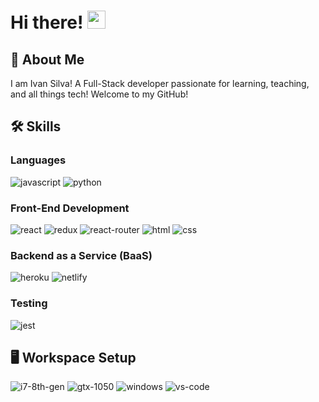 # Hi there! <img src="https://media.giphy.com/media/hvRJCLFzcasrR4ia7z/giphy.gif" width="29px">

## 🚀 About Me

I am Ivan Silva! A Full-Stack developer passionate for learning, teaching, and all things tech! Welcome to my GitHub!

<!-- ## 🏅 Achievements -->



## 🛠️ Skills

### Languages

![javascript](https://img.shields.io/badge/JavaScript-323330?style=for-the-badge&logo=javascript&logoColor=F7DF1E)
![python](https://img.shields.io/badge/Python-3776AB?style=for-the-badge&logo=python&logoColor=white)

### Front-End Development

![react](https://img.shields.io/badge/React-20232A?style=for-the-badge&logo=react&logoColor=61DAFB)
![redux](https://img.shields.io/badge/Redux-593D88?style=for-the-badge&logo=redux&logoColor=white)
![react-router](https://img.shields.io/badge/React_Router-CA4245?style=for-the-badge&logo=react-router&logoColor=white)
![html](https://img.shields.io/badge/HTML5-E34F26?style=for-the-badge&logo=html5&logoColor=white)
![css](https://img.shields.io/badge/CSS3-1572B6?style=for-the-badge&logo=css3&logoColor=white)

### Backend as a Service (BaaS)

![heroku](https://img.shields.io/badge/Heroku-430098?style=for-the-badge&logo=heroku&logoColor=white)
![netlify](https://img.shields.io/badge/Netlify-00C7B7?style=for-the-badge&logo=netlify&logoColor=white)

### Testing

![jest](https://img.shields.io/badge/Jest-C21325?style=for-the-badge&logo=jest&logoColor=white)

## 🖥️ Workspace Setup

![i7-8th-gen](https://img.shields.io/badge/Intel-Core_i7_8th-0071C5?style=for-the-badge&logo=intel&logoColor=white)
![gtx-1050](https://img.shields.io/badge/NVIDIA-GTX_1050-76B900?style=for-the-badge&logo=nvidia&logoColor=white)
![windows](https://img.shields.io/badge/Windows_10-0078D6?style=for-the-badge&logo=windows&logoColor=white)
![vs-code](https://img.shields.io/badge/VS_Code-007ACC?style=for-the-badge&logo=Visual-Studio-Code&logoColor=white)


<!--
## 📈 Stats

<div align="center">
    <img src="https://github-profile-trophy.vercel.app/?username=ruppysuppy&row=1&column=6&margin-h=8&theme=darkhub&count_private=true&margin-w=15&no-frame=true" alt="profile trophies" />
    <br />
    <img src="https://github-readme-stats.vercel.app/api?username=ruppysuppy&show_icons=true&hide_border=true" alt="Tapajyoti Bose's GitHub Stats">
    <br />
    <img src="https://visitor-badge.laobi.icu/badge?page_id=ruppysuppy.ruppysuppy" alt="visitors">
</div>


## 🔗 Links

[![portfolio](https://img.shields.io/badge/Portfolio-5340ff?style=for-the-badge&logo=Google-chrome&logoColor=white)](https://tapajyoti-bose.vercel.app/)
[![resume](https://img.shields.io/badge/Resume-4285F4?style=for-the-badge&logo=read-the-docs&logoColor=white)](https://firebasestorage.googleapis.com/v0/b/tapajyoti-bose.appspot.com/o/Tapajyoti%20Bose.pdf?alt=media&token=68b3f3e3-cf56-4666-b4fa-9897c80eec2e)
[![upwork](https://img.shields.io/badge/Upwork-6FDA44?style=for-the-badge&logo=Upwork&logoColor=white)](https://www.upwork.com/freelancers/~01c12e516ee1d35044)
[![linked-in](https://img.shields.io/badge/Linked_In-0077B5?style=for-the-badge&logo=LinkedIn&logoColor=white)](https://www.linkedin.com/in/tapajyoti-bose/)
[![dev.to](https://img.shields.io/badge/Dev.to-0A0A0A?style=for-the-badge&logo=DevdotTo&logoColor=white)](https://dev.to/ruppysuppy)
[![github](https://img.shields.io/badge/GitHub-000000?style=for-the-badge&logo=GitHub&logoColor=white)](https://github.com/ruppysuppy)
[![medium](https://img.shields.io/badge/medium-000000?style=for-the-badge&logo=medium&logoColor=white)](https://tapajyoti-bose.medium.com/)
[![gmail](https://img.shields.io/badge/Gmail-D14836?style=for-the-badge&logo=Gmail&logoColor=white)](mailto:https://github.com/ruppysuppy)
[![instagram](https://img.shields.io/badge/Instagram-E4405F?style=for-the-badge&logo=instagram&logoColor=white)](https://www.instagram.com/tapajyotib/)



**iKuartz/iKuartz** is a ✨ _special_ ✨ repository because its `README.md` (this file) appears on your GitHub profile.

Here are some ideas to get you started:

- 🔭 I’m currently working on ...
- 🌱 I’m currently learning ...
- 👯 I’m looking to collaborate on ...
- 🤔 I’m looking for help with ...
- 💬 Ask me about ...
- 📫 How to reach me: ...
- 😄 Pronouns: ...
- ⚡ Fun fact: ...
-->

